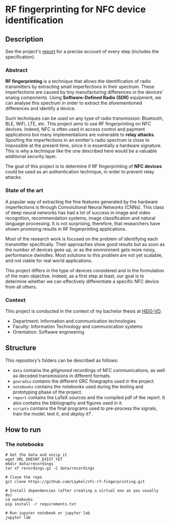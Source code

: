 # RF fingerprinting for NFC device identification

## Description

See the project's [report](report/bt-report.pdf) for a precise account of every step (includes the specification).

### Abstract

**RF fingerprinting** is a technique that allows the identification of radio transmitters by extracting small imperfections in their spectrum. These imperfections are caused by tiny manufacturing differences in the devices' analog components. Using **Software-Defined Radio (SDR)** equipment, we can analyse this spectrum in order to extract the aforementioned differences and identify a device.

Such techniques can be used on any type of radio transmission: Bluetooth, BLE, WiFi, LTE, etc. This project aims to use RF fingerprinting on NFC devices. Indeed, NFC is often used in access control and payment applications but many implementations are vulnerable to **relay attacks**. Spoofing the imperfections in an emitter's radio spectrum is close to impossible at the present time, since it is essentially a hardware signature. This is why a technique like the one described here would be a valuable additional security layer.

The goal of this project is to determine if RF fingerprinting of **NFC devices** could be used as an authentication technique, in order to prevent relay attacks.

### State of the art

A popular way of extracting the fine features generated by the hardware imperfections is through Convolutional Neural Networks (CNNs). This class of deep neural networks has had a lot of success in image and video recognition, recommendation systems, image classification and natural language processing. It is not surprising, therefore, that researchers have shown promising results in RF fingerprinting applications.

Most of the research work is focused on the problem of identifying each transmitter specifically. Their approaches show good results but as soon as the number of devices goes up, or as the environment gets more noisy, performance dwindles. Most solutions to this problem are not yet scalable, and not viable for real world applications.

This project differs in the type of devices considered and in the formulation of the main objective. Indeed, as a first step at least, our goal is to determine whether we can effectively differentiate a specific NFC device from all others.

### Context

This project is conducted in the context of my bachelor thesis at [HEIG-VD](https://heig-vd.ch/en).

- Department: Information and communication technologies
- Faculty: Information Technology and communication systems
- Orientation: Software engineering

## Structure

This repository's folders can be described as follows:

- `data` contains the _gitignored_ recordings of NFC communications, as well as decoded transmissions in different formats.
- `gnuradio` contains the different GRC flowgraphs used in the project.
- `notebooks` contains the notebooks used during the testing and prototyping phase of the project.
- `report` contains the LaTeX sources and the compiled pdf of the report. It also contains the bibliography and figures used in it.
- `scripts` contains the final programs used to pre-process the signals, train the model, test it, and _deploy it?_ .

## How to run

### The notebooks

```
# Get the data and unzip it
wget URL_DOESNT_EXIST_YET
mkdir data/recordings
tar xf recordings.gz -C data/recordings

# Clone the repo
git clone https://github.com/Laykel/nfc-rf-fingerprinting.git

# Install dependencies (after creating a virtual env as you usually do)
cd notebooks
pip install -r requirements.txt

# Run jupyter notebook or jupyter lab
jupyter lab
```
